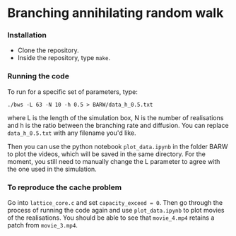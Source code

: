 # Branching annihilating random walk


### Installation 
- Clone the repository.
- Inside the repository, type `make`. 
  
### Running the code 
To run for a specific set of parameters, type:

    ./bws -L 63 -N 10 -h 0.5 > BARW/data_h_0.5.txt

where L is the length of the simulation box, N is the number of realisations and h is the ratio between the branching rate and diffusion. You can replace `data_h_0.5.txt` with any filename you'd like. 

Then you can use the python notebook `plot_data.ipynb` in the folder BARW to plot the videos, which will be saved in the same directory. For the moment, you still need to manually change the L parameter to agree with the one used in the simulation. 

### To reproduce the cache problem 

Go into `lattice_core.c` and set `capacity_exceed = 0`. Then go through the process of running the code again and use `plot_data.ipynb` to plot movies of the realisations. You should be able to see that `movie_4.mp4` retains a patch from `movie_3.mp4`. 
